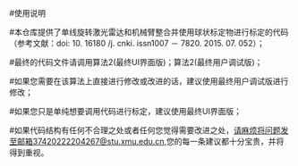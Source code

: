 #使用说明

#本仓库提供了单线旋转激光雷达和机械臂整合并使用球状标定物进行标定的代码（参考文献：doi: 10. 16180 /j. cnki. issn1007 － 7820. 2015. 07. 052）；

#最终的代码文件请调用算法2(最终UI界面版)；算法2(最终用户调试版)；

#如果您需要在该算法上直接进行修改或改进的话，建议使用最终用户调试版进行修改；

#如果您只是单纯想要调用代码进行标定，建议使用最终UI界面版；

#如果代码结构有任何不合理之处或者任何您觉得需要改进之处，请麻烦将问题发至邮箱37420222204267@stu.xmu.edu.cn,您的每一条建议都十分宝贵，并将得到重视。
